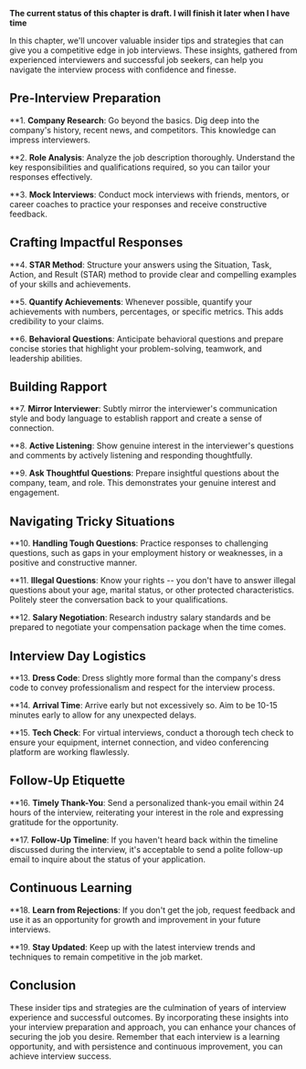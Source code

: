 **The current status of this chapter is draft. I will finish it later when I have time**

In this chapter, we'll uncover valuable insider tips and strategies that can give you a competitive edge in job interviews. These insights, gathered from experienced interviewers and successful job seekers, can help you navigate the interview process with confidence and finesse.

Pre-Interview Preparation
-------------------------

\*\*1. **Company Research**: Go beyond the basics. Dig deep into the company's history, recent news, and competitors. This knowledge can impress interviewers.

\*\*2. **Role Analysis**: Analyze the job description thoroughly. Understand the key responsibilities and qualifications required, so you can tailor your responses effectively.

\*\*3. **Mock Interviews**: Conduct mock interviews with friends, mentors, or career coaches to practice your responses and receive constructive feedback.

Crafting Impactful Responses
----------------------------

\*\*4. **STAR Method**: Structure your answers using the Situation, Task, Action, and Result (STAR) method to provide clear and compelling examples of your skills and achievements.

\*\*5. **Quantify Achievements**: Whenever possible, quantify your achievements with numbers, percentages, or specific metrics. This adds credibility to your claims.

\*\*6. **Behavioral Questions**: Anticipate behavioral questions and prepare concise stories that highlight your problem-solving, teamwork, and leadership abilities.

Building Rapport
----------------

\*\*7. **Mirror Interviewer**: Subtly mirror the interviewer's communication style and body language to establish rapport and create a sense of connection.

\*\*8. **Active Listening**: Show genuine interest in the interviewer's questions and comments by actively listening and responding thoughtfully.

\*\*9. **Ask Thoughtful Questions**: Prepare insightful questions about the company, team, and role. This demonstrates your genuine interest and engagement.

Navigating Tricky Situations
----------------------------

\*\*10. **Handling Tough Questions**: Practice responses to challenging questions, such as gaps in your employment history or weaknesses, in a positive and constructive manner.

\*\*11. **Illegal Questions**: Know your rights -- you don't have to answer illegal questions about your age, marital status, or other protected characteristics. Politely steer the conversation back to your qualifications.

\*\*12. **Salary Negotiation**: Research industry salary standards and be prepared to negotiate your compensation package when the time comes.

Interview Day Logistics
-----------------------

\*\*13. **Dress Code**: Dress slightly more formal than the company's dress code to convey professionalism and respect for the interview process.

\*\*14. **Arrival Time**: Arrive early but not excessively so. Aim to be 10-15 minutes early to allow for any unexpected delays.

\*\*15. **Tech Check**: For virtual interviews, conduct a thorough tech check to ensure your equipment, internet connection, and video conferencing platform are working flawlessly.

Follow-Up Etiquette
-------------------

\*\*16. **Timely Thank-You**: Send a personalized thank-you email within 24 hours of the interview, reiterating your interest in the role and expressing gratitude for the opportunity.

\*\*17. **Follow-Up Timeline**: If you haven't heard back within the timeline discussed during the interview, it's acceptable to send a polite follow-up email to inquire about the status of your application.

Continuous Learning
-------------------

\*\*18. **Learn from Rejections**: If you don't get the job, request feedback and use it as an opportunity for growth and improvement in your future interviews.

\*\*19. **Stay Updated**: Keep up with the latest interview trends and techniques to remain competitive in the job market.

Conclusion
----------

These insider tips and strategies are the culmination of years of interview experience and successful outcomes. By incorporating these insights into your interview preparation and approach, you can enhance your chances of securing the job you desire. Remember that each interview is a learning opportunity, and with persistence and continuous improvement, you can achieve interview success.
